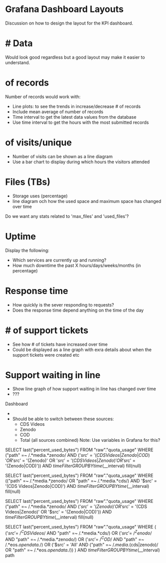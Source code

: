# Grafana Dashboard Layouts

Discussion on how to design the layout for the KPI dashboard.

# # Data

Would look good regardless but a good layout may make it easier to understand.

# of records

Number of records would work with:

* Line plots: to see the trends in increase/decrease # of records
* Include mean average of number of records
* Time interval to get the latest data values from the database
* Use time interval to get the hours with the most submitted records

# of visits/unique

* Number of visits can be shown as a line diagram
* Use a bar chart to display during which hours the visitors attended

# Files (TBs)

* Storage uses (percentage)
* line diagram och how the used space and maximum space has changed over time

Do we want any stats related to 'max_files' and 'used_files'?

# Uptime

Display the following:
* Which services are currently up and running?
* How much downtime the past X hours/days/weeks/months (in percentage)

# Response time

* How quickly is the sever responding to requests?
* Does the response time depend anything on the time of the day

# # of support tickets

* See how # of tickets have increased over time
* Could be displayed as a line graph with exra details about when the support
tickets were created etc

# Support waiting in line

* Show line graph of how support waiting in line has changed over time
* ???

Dashboard

*
* Should be able to switch between these sources:
    - CDS Videos
    - Zenodo
    - COD
    - Total (all sources combined)
    Note: Use variables in Grafana for this?

SELECT last("percent_used_bytes")
FROM "raw"."quota_usage"
WHERE ("path" =~ /.*media.*zenodo/ AND ('$src' = '(CDS Videos|Zenodo|COD)' OR '$src' = '(Zenodo)' OR '$src' = '(CDS Videos|Zenodo)' OR '$src' = '(Zenodo|COD)')) AND $timeFilter GROUP BY time($__interval) fill(null)

SELECT last("percent_used_bytes")
FROM "raw"."quota_usage"
WHERE
    (("path" =~ /.*media.*zenodo/ OR "path" =~ /.*media.*cds/) AND 
    '$src' = '(CDS Videos|Zenodo|COD)')
    AND $timeFilter
GROUP BY time($__interval) fill(null)

SELECT last("percent_used_bytes")
FROM "raw"."quota_usage"
WHERE
    ("path" =~ /.*media.*zenodo/ AND 
        ('$src' = '(Zenodo)' OR 
         '$src' = '(CDS Videos|Zenodo)' OR 
         '$src' = '(Zenodo|COD)'))
    AND $timeFilter
GROUP BY time($__interval) fill(null)



SELECT last("percent_used_bytes")
FROM "raw"."quota_usage"
WHERE (
    ('$src' =~ /^CDS Videos$/ AND "path" =~ /.*media.*cds/) OR
    ('$src' =~ /^Zenodo$/ AND "path" =~ /.*media.*zenodo/) OR
    ('$src' =~ /^COD$/ AND "path" =~ /.*eos.*opendata.*/) OR
    ('$src' = 'All' AND ("path" =~ /.*media.*(cds|zenodo)/ OR "path" =~ /.*eos.*opendata.*/))
)
AND $timeFilter GROUP BY time($__interval) path
